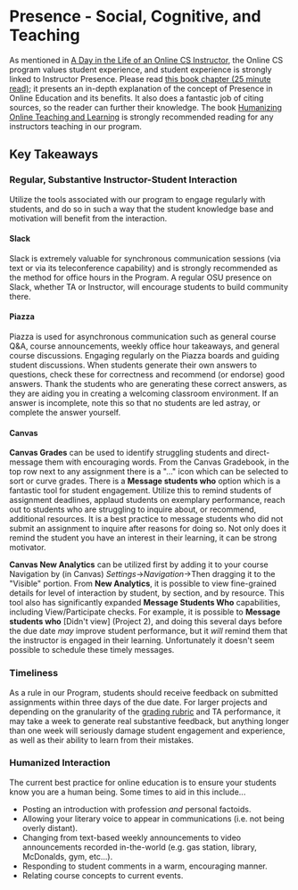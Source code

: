# Presence - Social, Cognitive, and Teaching

As mentioned in [A Day in the Life of an Online CS Instructor](DayInTheLife.html), the Online CS program values student experience, and student experience is strongly linked to Instructor Presence. Please read [this book chapter (25 minute read)](https://humanmooc.pressbooks.com/chapter/wheres-the-teacher-defining-the-role-of-instructor-presence-in-social-presence-and-cognition-in-online-education/); it presents an in-depth explanation of the concept of Presence in Online Education and its benefits.  It also does a fantastic job of citing sources, so the reader can further their knowledge.  The book [Humanizing Online Teaching and Learning](https://humanmooc.pressbooks.com/) is strongly recommended reading for any instructors teaching in our program.

## Key Takeaways

### Regular, Substantive Instructor-Student Interaction

Utilize the tools associated with our program to engage regularly with students, and do so in such a way that the student knowledge base and motivation will benefit from the interaction.  

#### Slack

Slack is extremely valuable for synchronous communication sessions (via text or via its teleconference capability) and is strongly recommended as the method for office hours in the Program.  A regular OSU presence on Slack, whether TA or Instructor, will encourage students to build community there.

#### Piazza

Piazza is used for asynchronous communication such as general course Q&A, course announcements, weekly office hour takeaways, and general course discussions. Engaging regularly on the Piazza boards and guiding student discussions.  When students generate their own answers to questions, check these for correctness and recommend (or endorse) good answers.  Thank the students who are generating these correct answers, as they are aiding you in creating a welcoming classroom environment.  If an answer is incomplete, note this so that no students are led astray, or complete the answer yourself.

#### Canvas

**Canvas Grades** can be used to identify struggling students and direct-message them with encouraging words.  From the Canvas Gradebook, in the top row next to any assignment there is a "..." icon which can be selected to sort or curve grades.  There is a **Message students who** option which is a fantastic tool for student engagement. Utilize this to remind students of assignment deadlines, applaud students on exemplary performance, reach out to students who are struggling to inquire about, or recommend, additional resources.  It is a best practice to message students who did not submit an assignment to inquire after reasons for doing so.  Not only does it remind the student you have an interest in their learning, it can be strong motivator.

**Canvas New Analytics** can be utilized first by adding it to your course Navigation by (in Canvas) *Settings*->*Navigation*->Then dragging it to the "Visible" portion.  From **New Analytics**, it is possible to view fine-grained details for level of interaction by student, by section, and by resource.  This tool also has significantly expanded **Message Students Who** capabilities, including View/Participate checks. For example, it is possible to **Message students who** [Didn't view] (Project 2), and doing this several days before the due date *may* improve student performance, but it *will* remind them that the instructor is engaged in their learning. Unfortunately it doesn't seem possible to schedule these timely messages.

### Timeliness

As a rule in our Program, students should receive feedback on submitted assignments within three days of the due date.  For larger projects and depending on the granularity of the [grading rubric](AssignmentRubricDesign.html) and TA performance, it may take a week to generate real substantive feedback, but anything longer than one week will seriously damage student engagement and experience, as well as their ability to learn from their mistakes.

### Humanized Interaction

The current best practice for online education is to ensure your students know you are a human being.  Some times to aid in this include...

- Posting an introduction with profession *and* personal factoids.
- Allowing your literary voice to appear in communications (i.e. not being overly distant).
- Changing from text-based weekly announcements to video announcements recorded in-the-world (e.g. gas station, library, McDonalds, gym, etc...).
- Responding to student comments in a warm, encouraging manner.
- Relating course concepts to current events.
